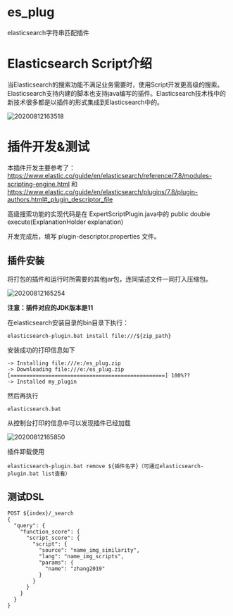 # es_plug
elasticsearch字符串匹配插件

# Elasticsearch Script介绍

当Elasticsearch的搜索功能不满足业务需要时，使用Script开发更高级的搜索。Elasticsearch支持内建的脚本也支持java编写的插件。Elasticsearch技术栈中的新技术很多都是以插件的形式集成到Elasticsearch中的。

![20200812163518](E:/项目课题/用户身份信息/picture/20200812163518.png)

# 插件开发&测试

本插件开发主要参考了：https://www.elastic.co/guide/en/elasticsearch/reference/7.8/modules-scripting-engine.html 和 https://www.elastic.co/guide/en/elasticsearch/plugins/7.8/plugin-authors.html#_plugin_descriptor_file

高级搜索功能的实现代码是在 ExpertScriptPlugin.java中的 public double execute(ExplanationHolder explanation) 

开发完成后，填写 plugin-descriptor.properties 文件。

## 插件安装

将打包的插件和运行时所需要的其他jar包，连同描述文件一同打入压缩包。

![20200812165254](E:/项目课题/用户身份信息/picture/20200812165254.png)

**注意：插件对应的JDK版本是11**

在elasticsearch安装目录的bin目录下执行：

```
elasticsearch-plugin.bat install file:///${zip_path}
```

安装成功的打印信息如下

```
-> Installing file:///e:/es_plug.zip
-> Downloading file:///e:/es_plug.zip
[=================================================] 100%??
-> Installed my_plugin
```

然后再执行

```
elasticsearch.bat
```

从控制台打印的信息中可以发现插件已经加载

![20200812165850](E:/项目课题/用户身份信息/picture/20200812165850.png)

插件卸载使用

```
elasticsearch-plugin.bat remove ${插件名字}（可通过elasticsearch-plugin.bat list查看）
```



## 测试DSL

```
POST ${index}/_search
{
  "query": {
    "function_score": {
      "script_score": {
        "script": {
          "source": "name_img_similarity",
          "lang": "name_img_scripts",
          "params": {
            "name": "zhang2019"
          }
        }
      }
    }
  }
}
```

